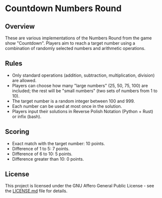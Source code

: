# Countdown Numbers Round

## Overview
These are various implementations of the Numbers Round from the game show "Countdown". Players aim to reach a target number using a combination of randomly selected numbers and arithmetic operations.

## Rules
- Only standard operations (addition, subtraction, multiplication, division) are allowed.
- Players can choose how many "large numbers" (25, 50, 75, 100) are included; the rest will be "small numbers" (two sets of numbers from 1 to 10).
- The target number is a random integer between 100 and 999.
- Each number can be used at most once in the solution.
- Players input their solutions in Reverse Polish Notation (Python + Rust) or infix (bash).

## Scoring
- Exact match with the target number: 10 points.
- Difference of 1 to 5: 7 points.
- Difference of 6 to 10: 5 points.
- Difference greater than 10: 0 points.

## License
This project is licensed under the GNU Affero General Public License - see the [LICENSE.md](LICENSE.md) file for details.
